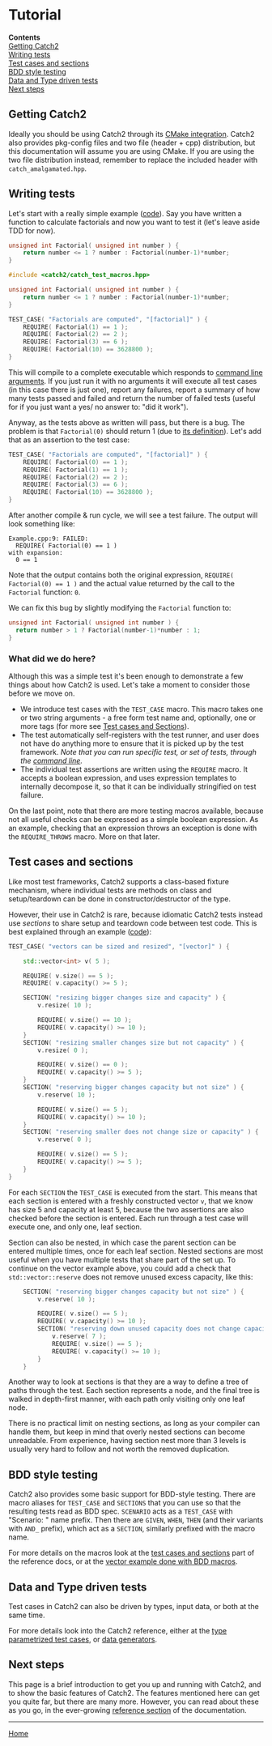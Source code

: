 <a id="top"></a>
# Tutorial

**Contents**<br>
[Getting Catch2](#getting-catch2)<br>
[Writing tests](#writing-tests)<br>
[Test cases and sections](#test-cases-and-sections)<br>
[BDD style testing](#bdd-style-testing)<br>
[Data and Type driven tests](#data-and-type-driven-tests)<br>
[Next steps](#next-steps)<br>


## Getting Catch2

Ideally you should be using Catch2 through its [CMake integration](cmake-integration.md#top).
Catch2 also provides pkg-config files and two file (header + cpp)
distribution, but this documentation will assume you are using CMake. If
you are using the two file distribution instead, remember to replace
the included header with `catch_amalgamated.hpp`.


## Writing tests

Let's start with a really simple example ([code](../examples/010-TestCase.cpp)). Say you have written a function to calculate factorials and now you want to test it (let's leave aside TDD for now).

```c++
unsigned int Factorial( unsigned int number ) {
    return number <= 1 ? number : Factorial(number-1)*number;
}
```

```c++
#include <catch2/catch_test_macros.hpp>

unsigned int Factorial( unsigned int number ) {
    return number <= 1 ? number : Factorial(number-1)*number;
}

TEST_CASE( "Factorials are computed", "[factorial]" ) {
    REQUIRE( Factorial(1) == 1 );
    REQUIRE( Factorial(2) == 2 );
    REQUIRE( Factorial(3) == 6 );
    REQUIRE( Factorial(10) == 3628800 );
}
```

This will compile to a complete executable which responds to [command line arguments](command-line.md#top). If you just run it with no arguments it will execute all test cases (in this case there is just one), report any failures, report a summary of how many tests passed and failed and return the number of failed tests (useful for if you just want a yes/ no answer to: "did it work").

Anyway, as the tests above as written will pass, but there is a bug.
The problem is that `Factorial(0)` should return 1 (due to [its
definition](https://en.wikipedia.org/wiki/Factorial#Factorial_of_zero)).
Let's add that as an assertion to the test case:

```c++
TEST_CASE( "Factorials are computed", "[factorial]" ) {
    REQUIRE( Factorial(0) == 1 );
    REQUIRE( Factorial(1) == 1 );
    REQUIRE( Factorial(2) == 2 );
    REQUIRE( Factorial(3) == 6 );
    REQUIRE( Factorial(10) == 3628800 );
}
```

After another compile & run cycle, we will see a test failure. The output
will look something like:

```
Example.cpp:9: FAILED:
  REQUIRE( Factorial(0) == 1 )
with expansion:
  0 == 1
```

Note that the output contains both the original expression,
`REQUIRE( Factorial(0) == 1 )` and the actual value returned by the call
to the `Factorial` function: `0`.

We can fix this bug by slightly modifying the `Factorial` function to:
```c++
unsigned int Factorial( unsigned int number ) {
  return number > 1 ? Factorial(number-1)*number : 1;
}
```


### What did we do here?

Although this was a simple test it's been enough to demonstrate a few
things about how Catch2 is used. Let's take a moment to consider those
before we move on.

* We introduce test cases with the `TEST_CASE` macro. This macro takes
  one or two string arguments - a free form test name and, optionally,
  one or more tags (for more see [Test cases and Sections](#test-cases-and-sections)).
* The test automatically self-registers with the test runner, and user
  does not have do anything more to ensure that it is picked up by the test
  framework. _Note that you can run specific test, or set of tests,
  through the [command line](command-line.md#top)._
* The individual test assertions are written using the `REQUIRE` macro.
  It accepts a boolean expression, and uses expression templates to
  internally decompose it, so that it can be individually stringified
  on test failure.
  
On the last point, note that there are more testing macros available,
because not all useful checks can be expressed as a simple boolean
expression. As an example, checking that an expression throws an exception
is done with the `REQUIRE_THROWS` macro. More on that later.


## Test cases and sections

Like most test frameworks, Catch2 supports a class-based fixture mechanism,
where individual tests are methods on class and setup/teardown can be
done in constructor/destructor of the type.

However, their use in Catch2 is rare, because idiomatic Catch2 tests
instead use _sections_ to share setup and teardown code between test code.
This is best explained through an example ([code](../examples/100-Fix-Section.cpp)):

```c++
TEST_CASE( "vectors can be sized and resized", "[vector]" ) {

    std::vector<int> v( 5 );

    REQUIRE( v.size() == 5 );
    REQUIRE( v.capacity() >= 5 );

    SECTION( "resizing bigger changes size and capacity" ) {
        v.resize( 10 );

        REQUIRE( v.size() == 10 );
        REQUIRE( v.capacity() >= 10 );
    }
    SECTION( "resizing smaller changes size but not capacity" ) {
        v.resize( 0 );

        REQUIRE( v.size() == 0 );
        REQUIRE( v.capacity() >= 5 );
    }
    SECTION( "reserving bigger changes capacity but not size" ) {
        v.reserve( 10 );

        REQUIRE( v.size() == 5 );
        REQUIRE( v.capacity() >= 10 );
    }
    SECTION( "reserving smaller does not change size or capacity" ) {
        v.reserve( 0 );

        REQUIRE( v.size() == 5 );
        REQUIRE( v.capacity() >= 5 );
    }
}
```

For each `SECTION` the `TEST_CASE` is executed from the start. This means
that each section is entered with a freshly constructed vector `v`, that
we know has size 5 and capacity at least 5, because the two assertions
are also checked before the section is entered. Each run through a test
case will execute one, and only one, leaf section.

Section can also be nested, in which case the parent section can be
entered multiple times, once for each leaf section. Nested sections are
most useful when you have multiple tests that share part of the set up.
To continue on the vector example above, you could add a check that
`std::vector::reserve` does not remove unused excess capacity, like this:

```cpp
    SECTION( "reserving bigger changes capacity but not size" ) {
        v.reserve( 10 );

        REQUIRE( v.size() == 5 );
        REQUIRE( v.capacity() >= 10 );
        SECTION( "reserving down unused capacity does not change capacity" ) {
            v.reserve( 7 );
            REQUIRE( v.size() == 5 );
            REQUIRE( v.capacity() >= 10 );
        }
    }
```

Another way to look at sections is that they are a way to define a tree 
of paths through the test. Each section represents a node, and the final
tree is walked in depth-first manner, with each path only visiting only
one leaf node.

There is no practical limit on nesting sections, as long as your compiler
can handle them, but keep in mind that overly nested sections can become
unreadable. From experience, having section nest more than 3 levels is
usually very hard to follow and not worth the removed duplication.


## BDD style testing

Catch2 also provides some basic support for BDD-style testing. There are
macro aliases for `TEST_CASE` and `SECTIONS` that you can use so that
the resulting tests read as BDD spec. `SCENARIO` acts as a `TEST_CASE`
with "Scenario: " name prefix. Then there are `GIVEN`, `WHEN`, `THEN`
(and their variants with `AND_` prefix), which act as a `SECTION`,
similarly prefixed with the macro name.

For more details on the macros look at the [test cases and
sections](test-cases-and-sections.md#top) part of the reference docs,
or at the [vector example done with BDD macros](../examples/120-Bdd-ScenarioGivenWhenThen.cpp).


## Data and Type driven tests

Test cases in Catch2 can also be driven by types, input data, or both
at the same time.

For more details look into the Catch2 reference, either at the
[type parametrized test cases](test-cases-and-sections.md#type-parametrised-test-cases),
or [data generators](generators.md#top).


## Next steps

This page is a brief introduction to get you up and running with Catch2,
and to show the basic features of Catch2. The features mentioned here
can get you quite far, but there are many more. However, you can read
about these as you go, in the ever-growing [reference section](Readme.md#top)
of the documentation.


---

[Home](Readme.md#top)
